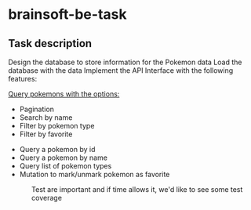 # brainsoft-be-task

## Task description

Design the database to store information for the Pokemon data
Load the database with the data
Implement the API Interface with the following features:

<u>Query pokemons with the options:</u>

<ul>
    <li>Pagination</li>
    <li>Search by name</li>
    <li>Filter by pokemon type</li>
    <li>Filter by favorite</li>
</ul>

<ul>
    <li>Query a pokemon by id</li>
    <li>Query a pokemon by name</li>
    <li>Query list of pokemon types</li>
    <li>Mutation to mark/unmark pokemon as favorite</li>
<ul>

Test are important and if time allows it, we'd like to see some test coverage

